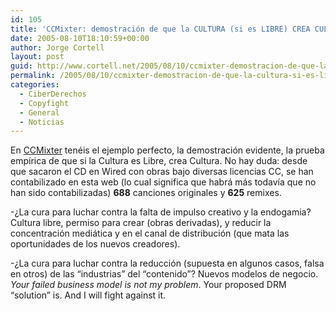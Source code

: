 ```yaml
---
id: 105
title: 'CCMixter: demostración de que la CULTURA (si es LIBRE) CREA CULTURA'
date: 2005-08-10T18:10:59+00:00
author: Jorge Cortell
layout: post
guid: http://www.cortell.net/2005/08/10/ccmixter-demostracion-de-que-la-cultura-si-es-libre-crea-cultura/
permalink: /2005/08/10/ccmixter-demostracion-de-que-la-cultura-si-es-libre-crea-cultura/
categories:
  - CiberDerechos
  - Copyfight
  - General
  - Noticias
---
```

En [CCMixter](http://ccmixter.org/) tenéis el ejemplo perfecto, la demostración evidente, la prueba empí­rica de que si la Cultura es Libre, crea Cultura. No hay duda: desde que sacaron el CD en Wired con obras bajo diversas licencias CC, se han contabilizado en esta web (lo cual significa que habrá más todaví­a que no han sido contabilizadas) **688** canciones originales y **625** remixes.

-¿La cura para luchar contra la falta de impulso creativo y la endogamia? Cultura libre, permiso para crear (obras derivadas), y reducir la concentración mediática y en el canal de distribución (que mata las oportunidades de los nuevos creadores).

-¿La cura para luchar contra la reducción (supuesta en algunos casos, falsa en otros) de las &#8220;industrias&#8221; del &#8220;contenido&#8221;? Nuevos modelos de negocio. _Your failed business model is not my problem_. Your proposed DRM &#8220;solution&#8221; is. And I will fight against it.